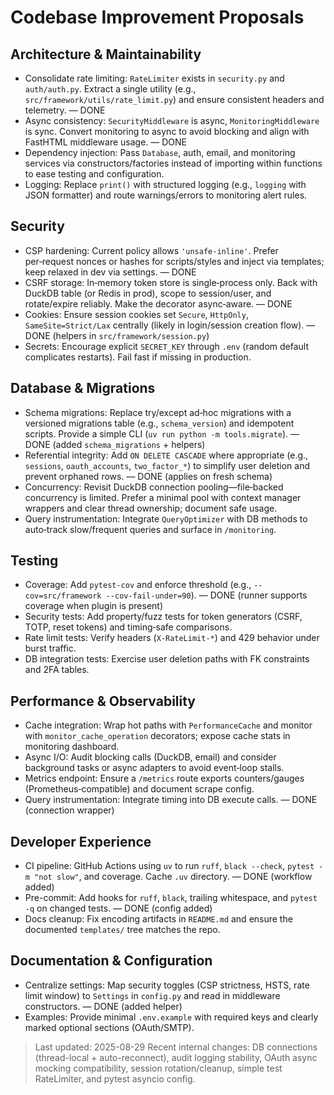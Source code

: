 # Codebase Improvement Proposals

## Architecture & Maintainability
- Consolidate rate limiting: `RateLimiter` exists in `security.py` and `auth/auth.py`. Extract a single utility (e.g., `src/framework/utils/rate_limit.py`) and ensure consistent headers and telemetry. — DONE
- Async consistency: `SecurityMiddleware` is async, `MonitoringMiddleware` is sync. Convert monitoring to async to avoid blocking and align with FastHTML middleware usage. — DONE
- Dependency injection: Pass `Database`, auth, email, and monitoring services via constructors/factories instead of importing within functions to ease testing and configuration.
- Logging: Replace `print()` with structured logging (e.g., `logging` with JSON formatter) and route warnings/errors to monitoring alert rules.

## Security
- CSP hardening: Current policy allows `'unsafe-inline'`. Prefer per‑request nonces or hashes for scripts/styles and inject via templates; keep relaxed in dev via settings. — DONE
- CSRF storage: In‑memory token store is single‑process only. Back with DuckDB table (or Redis in prod), scope to session/user, and rotate/expire reliably. Make the decorator async‑aware. — DONE
- Cookies: Ensure session cookies set `Secure`, `HttpOnly`, `SameSite=Strict/Lax` centrally (likely in login/session creation flow). — DONE (helpers in `src/framework/session.py`)
- Secrets: Encourage explicit `SECRET_KEY` through `.env` (random default complicates restarts). Fail fast if missing in production.

## Database & Migrations
- Schema migrations: Replace try/except ad‑hoc migrations with a versioned migrations table (e.g., `schema_version`) and idempotent scripts. Provide a simple CLI (`uv run python -m tools.migrate`). — DONE (added `schema_migrations` + helpers)
- Referential integrity: Add `ON DELETE CASCADE` where appropriate (e.g., `sessions`, `oauth_accounts`, `two_factor_*`) to simplify user deletion and prevent orphaned rows. — DONE (applies on fresh schema)
- Concurrency: Revisit DuckDB connection pooling—file‑backed concurrency is limited. Prefer a minimal pool with context manager wrappers and clear thread ownership; document safe usage.
- Query instrumentation: Integrate `QueryOptimizer` with DB methods to auto‑track slow/frequent queries and surface in `/monitoring`.

## Testing
- Coverage: Add `pytest-cov` and enforce threshold (e.g., `--cov=src/framework --cov-fail-under=90`). — DONE (runner supports coverage when plugin is present)
- Security tests: Add property/fuzz tests for token generators (CSRF, TOTP, reset tokens) and timing‑safe comparisons.
- Rate limit tests: Verify headers (`X-RateLimit-*`) and 429 behavior under burst traffic.
- DB integration tests: Exercise user deletion paths with FK constraints and 2FA tables.

## Performance & Observability
- Cache integration: Wrap hot paths with `PerformanceCache` and monitor with `monitor_cache_operation` decorators; expose cache stats in monitoring dashboard.
- Async I/O: Audit blocking calls (DuckDB, email) and consider background tasks or async adapters to avoid event‑loop stalls.
- Metrics endpoint: Ensure a `/metrics` route exports counters/gauges (Prometheus‑compatible) and document scrape config.
- Query instrumentation: Integrate timing into DB execute calls. — DONE (connection wrapper)

## Developer Experience
- CI pipeline: GitHub Actions using `uv` to run `ruff`, `black --check`, `pytest -m "not slow"`, and coverage. Cache `.uv` directory. — DONE (workflow added)
- Pre-commit: Add hooks for `ruff`, `black`, trailing whitespace, and `pytest -q` on changed tests. — DONE (config added)
- Docs cleanup: Fix encoding artifacts in `README.md` and ensure the documented `templates/` tree matches the repo.

## Documentation & Configuration
- Centralize settings: Map security toggles (CSP strictness, HSTS, rate limit window) to `Settings` in `config.py` and read in middleware constructors. — DONE (added helper)
- Examples: Provide minimal `.env.example` with required keys and clearly marked optional sections (OAuth/SMTP).

> Last updated: 2025-08-29
> Recent internal changes: DB connections (thread-local + auto-reconnect), audit logging stability, OAuth async mocking compatibility, session rotation/cleanup, simple test RateLimiter, and pytest asyncio config.

